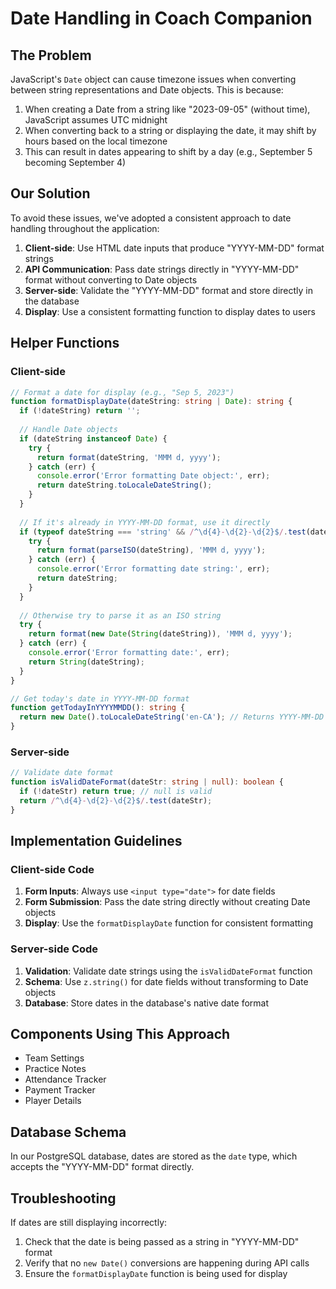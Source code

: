 # Date Handling in Coach Companion

## The Problem

JavaScript's `Date` object can cause timezone issues when converting between string representations and Date objects. This is because:

1. When creating a Date from a string like "2023-09-05" (without time), JavaScript assumes UTC midnight
2. When converting back to a string or displaying the date, it may shift by hours based on the local timezone
3. This can result in dates appearing to shift by a day (e.g., September 5 becoming September 4)

## Our Solution

To avoid these issues, we've adopted a consistent approach to date handling throughout the application:

1. **Client-side**: Use HTML date inputs that produce "YYYY-MM-DD" format strings
2. **API Communication**: Pass date strings directly in "YYYY-MM-DD" format without converting to Date objects
3. **Server-side**: Validate the "YYYY-MM-DD" format and store directly in the database
4. **Display**: Use a consistent formatting function to display dates to users

## Helper Functions

### Client-side

```typescript
// Format a date for display (e.g., "Sep 5, 2023")
function formatDisplayDate(dateString: string | Date): string {
  if (!dateString) return '';
  
  // Handle Date objects
  if (dateString instanceof Date) {
    try {
      return format(dateString, 'MMM d, yyyy');
    } catch (err) {
      console.error('Error formatting Date object:', err);
      return dateString.toLocaleDateString();
    }
  }
  
  // If it's already in YYYY-MM-DD format, use it directly
  if (typeof dateString === 'string' && /^\d{4}-\d{2}-\d{2}$/.test(dateString)) {
    try {
      return format(parseISO(dateString), 'MMM d, yyyy');
    } catch (err) {
      console.error('Error formatting date string:', err);
      return dateString;
    }
  }
  
  // Otherwise try to parse it as an ISO string
  try {
    return format(new Date(String(dateString)), 'MMM d, yyyy');
  } catch (err) {
    console.error('Error formatting date:', err);
    return String(dateString);
  }
}

// Get today's date in YYYY-MM-DD format
function getTodayInYYYYMMDD(): string {
  return new Date().toLocaleDateString('en-CA'); // Returns YYYY-MM-DD
}
```

### Server-side

```typescript
// Validate date format
function isValidDateFormat(dateStr: string | null): boolean {
  if (!dateStr) return true; // null is valid
  return /^\d{4}-\d{2}-\d{2}$/.test(dateStr);
}
```

## Implementation Guidelines

### Client-side Code

1. **Form Inputs**: Always use `<input type="date">` for date fields
2. **Form Submission**: Pass the date string directly without creating Date objects
3. **Display**: Use the `formatDisplayDate` function for consistent formatting

### Server-side Code

1. **Validation**: Validate date strings using the `isValidDateFormat` function
2. **Schema**: Use `z.string()` for date fields without transforming to Date objects
3. **Database**: Store dates in the database's native date format

## Components Using This Approach

- Team Settings
- Practice Notes
- Attendance Tracker
- Payment Tracker
- Player Details

## Database Schema

In our PostgreSQL database, dates are stored as the `date` type, which accepts the "YYYY-MM-DD" format directly.

## Troubleshooting

If dates are still displaying incorrectly:

1. Check that the date is being passed as a string in "YYYY-MM-DD" format
2. Verify that no `new Date()` conversions are happening during API calls
3. Ensure the `formatDisplayDate` function is being used for display 